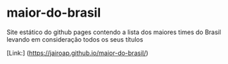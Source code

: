 # maior-do-brasil
Site estático do github pages contendo a lista dos maiores times do Brasil levando em consideração todos os seus títulos

[Link:] (https://jairoap.github.io/maior-do-brasil/)
